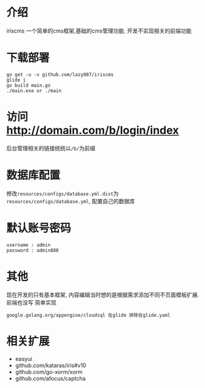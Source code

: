 # 介绍 #
iriscms 一个简单的cms框架,基础的cms管理功能.
开发不实现相关的前端功能



# 下载部署 #
```
go get -u -v github.com/lazy007/iriscms
glide i
go build main.go
./main.exe or ./main
```

# 访问 http://domain.com/b/login/index

后台管理相关的链接统统以`/b/`为前缀

# 数据库配置 #

修改`resources/configs/database.yml.dist`为`resources/configs/database.yml`, 配置自己的数据库


# 默认账号密码 #
```
username : admin
password : admin888
```

# 其他 #

现在开发的只有基本框架, 内容编辑当时想的是根据需求添加不同不页面模板扩展. 前端也没写 简单实现


```
google.golang.org/appengine/cloudsql 在glide 排除在glide.yaml
```



# 相关扩展 #

- easyui
- github.com/kataras/iris#v10 
- github.com/go-xorm/xorm
- github.com/afocus/captcha




